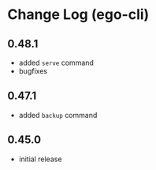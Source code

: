 # Change Log (ego-cli)

## 0.48.1

* added `serve` command
* bugfixes

## 0.47.1

* added `backup` command

## 0.45.0

* initial release
